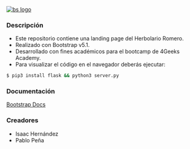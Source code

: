 [![bs logo](https://avatars.githubusercontent.com/u/2918581?s=280&v=4 "bs logo")](https://avatars.githubusercontent.com/u/2918581?s=280&v=4 "bs logo")
### Descripción

- Este repositorio contiene una landing page del Herbolario Romero.
- Realizado con Bootstrap v5.1.
- Desarrollado con fines académicos para el bootcamp de 4Geeks Academy.
- Para visualizar el código en el navegador deberás ejecutar: 
```sh
$ pip3 install flask && python3 server.py
```

### Documentación
[Bootstrap Docs](https://getbootstrap.com/docs/5.1/getting-started/introduction/ "Bootstrap Docs")

### Creadores
- Isaac Hernández
- Pablo Peña


